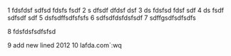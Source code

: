 1 fdsfdsf sdfsd fdsfs fsdf
2 s dfsdf dfdsf dsf
3 ds fdsfsd fdsf sdf
4 ds fsdf sdfsdf sdf
5 dsfsdffsdfsfsfs
6 sdfsdfdsfdsfsdf
7 sdffgsdfsdfsdfs


8 fdsfdsfsdfsfsd

9 add new lined 2012
10 lafda.com`:wq

